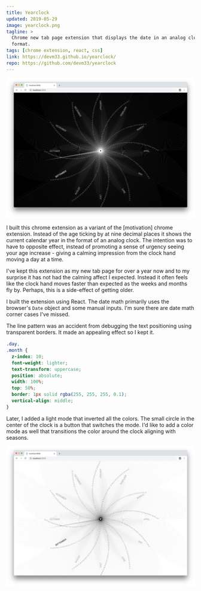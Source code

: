 ```yaml
---
title: Yearclock
updated: 2019-05-29
image: yearclock.png
tagline: >
  Chrome new tab page extension that displays the date in an analog clock
  format.
tags: [chrome extension, react, css]
link: https://devm33.github.io/yearclock/
repo: https://github.com/devm33/yearclock
---
```


![Yearclock dark](./dark.png)

I built this chrome extension as a variant of the [motivation] chrome extension.
Instead of the age ticking by at nine decimal places it shows the current
calendar year in the format of an analog clock. The intention was to have to
opposite effect, instead of promoting a sense of urgency seeing your age
increase - giving a calming impression from the clock hand moving a day at a
time.

I've kept this extension as my new tab page for over a year now and to my
surprise it has not had the calming affect I expected. Instead it often feels
like the clock hand moves faster than expected as the weeks and months fly by.
Perhaps, this is a side-effect of getting older.

I built the extension using React. The date math primarily uses the browser's
`Date` object and some manual inputs. I'm sure there are date math corner cases
I've missed.

The line pattern was an accident from debugging the text positioning using
transparent borders. It made an appealing effect so I kept it.

```css
.day,
.month {
  z-index: 10;
  font-weight: lighter;
  text-transform: uppercase;
  position: absolute;
  width: 100%;
  top: 50%;
  border: 1px solid rgba(255, 255, 255, 0.1);
  vertical-align: middle;
}
```

Later, I added a light mode that inverted all the colors. The small circle in
the center of the clock is a button that switches the mode. I'd like to add a
color mode as well that transitions the color around the clock aligning with
seasons.

![Yearclock light](./light.png)
